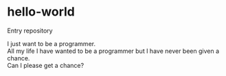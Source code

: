 # hello-world
Entry repository

I just want to be a programmer.  
All my life I have wanted to be a programmer but I have never been given a chance.  
Can I please get a chance?
